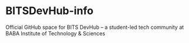 # BITSDevHub-info
Official GitHub space for BITS DevHub – a student-led tech community at BABA Institute of Technology &amp; Sciences
